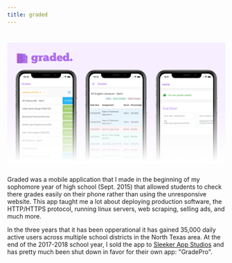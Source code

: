 ```yaml
---
title: graded
---
```

# <img src="/imgs/graded_splash_bg.png" class="header-img"/>

Graded was a mobile application that I made in the beginning of my sophomore year of high school (Sept. 2015) that allowed students to check there grades easily on their phone rather than using the unresponsive website. This app taught me a lot about deploying production software, the HTTP/HTTPS protocol, running linux servers, web scraping, selling ads, and much more.

In the three years that it has been opperational it has gained 35,000 daily active users across multiple school districts in the North Texas area. At the end of the 2017-2018 school year, I sold the app to [Sleeker App Studios](https://www.sleekerappstudios.com/) and has pretty much been shut down in favor for their own app: "GradePro".